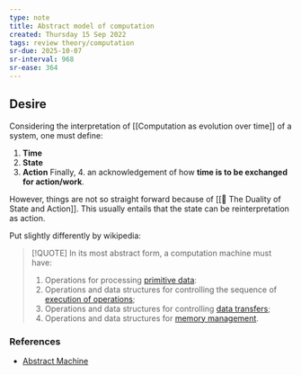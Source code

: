 ```yaml
---
type: note
title: Abstract model of computation
created: Thursday 15 Sep 2022
tags: review theory/computation
sr-due: 2025-10-07
sr-interval: 968
sr-ease: 364
---
```

## Desire
Considering the interpretation of [[Computation as evolution over time]] of a system, one must define:
1. **Time**
2. **State**
3. **Action**
Finally, 4. an acknowledgement of how **time is to be exchanged for action/work**.

However, things are not so straight forward because of [[🌸 The Duality of State and Action]]. This usually entails that the state can be reinterpretation as action.

Put slightly differently by wikipedia:
> [!QUOTE]
> In its most abstract form, a computation machine must have:
> 1.  Operations for processing [primitive data](https://en.wikipedia.org/wiki/Primitive_data_type "Primitive data type"):
> 2.  Operations and data structures for controlling the sequence of [execution of operations](https://en.wikipedia.org/wiki/Execution_(computing) "Execution (computing)");
> 3.  Operations and data structures for controlling [data transfers](https://en.wikipedia.org/wiki/Data_communication "Data communication");
> 4.  Operations and data structures for [memory management](https://en.wikipedia.org/wiki/Memory_management "Memory management").

### References
- [Abstract Machine](https://en.wikipedia.org/wiki/Abstract_machine)
